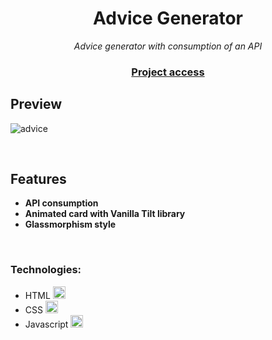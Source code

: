 <div align="center">
  <h1>Advice Generator</h1>
  <p><em>Advice generator with consumption of an API</em></p>
  <h3><a href="https://pretty-advice.netlify.app">Project access</a></h3>
</div>

## Preview

![advice](https://github.com/joao-araujoo/Projects/assets/113838517/9071230d-2713-40ce-930e-7bc8c1b7e321)

<br>

## Features

<ul>
  <li><strong>API consumption</strong></li>
  <li><strong>Animated card with Vanilla Tilt library</strong></li>
  <li><strong>Glassmorphism style</strong></li>
</ul>

<br>

<h3>Technologies:</h3>
<ul>
  <li>HTML <img width="20" src="https://cdn.jsdelivr.net/gh/devicons/devicon/icons/html5/html5-original.svg"/></li>
  <li>CSS <img width="20" src="https://cdn.jsdelivr.net/gh/devicons/devicon/icons/css3/css3-original.svg"/></li>
  <li>Javascript <img width="20" src="https://cdn.jsdelivr.net/gh/devicons/devicon/icons/javascript/javascript-original.svg"/></li>
</ul>
